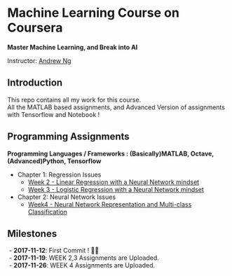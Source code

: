 # Machine Learning Course on Coursera

**Master Machine Learning, and Break into AI**

Instructor: [Andrew Ng](http://www.andrewng.org/)

## Introduction

This repo contains all my work for this course. </br>
All the MATLAB based assignments, and Advanced Version of assignments with Tensorflow and Notebook ! </br>

## Programming Assignments

**Programming Languages / Frameworks : (Basically)MATLAB, Octave, (Advanced)Python, Tensorflow**

- Chapter 1: Regression Issues
  - [Week 2 - Linear Regression with a Neural Network mindset](https://github.com/gicheonkang/deep-learning-coursera/tree/master/week2)
  - [Week 3 - Logistic Regression with a Neural Network mindset](https://github.com/gicheonkang/deep-learning-coursera/tree/master/week3/ex2)
- Chapter 2: Neural Network Issues
  - [Week4 - Neural Network Representation and Multi-class Classification](https://github.com/gicheonkang/machine-learning-coursera/tree/master/week4)




## Milestones

  - **2017-11-12**: First Commit ! ✌🏻 </br>
  - **2017-11-19**: WEEK 2,3 Assignments are Uploaded.</br>
  - **2017-11-26**: WEEK 4 Assignments are Uploaded.</br>


